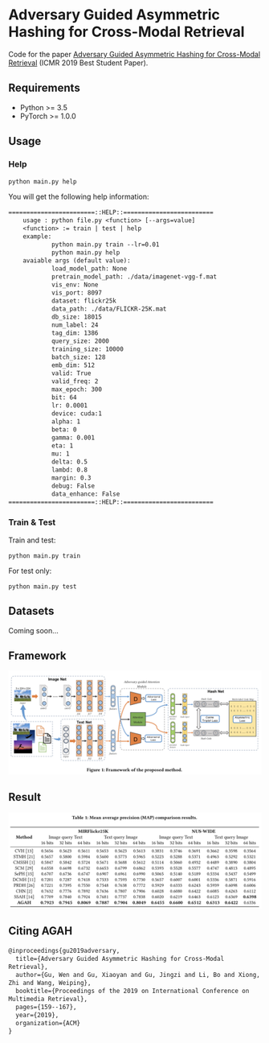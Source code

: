 # Adversary Guided Asymmetric Hashing for Cross-Modal Retrieval

Code for the paper [Adversary Guided Asymmetric Hashing for Cross-Modal Retrieval](https://dl.acm.org/citation.cfm?doid=3323873.3325045) (ICMR 2019 Best Student Paper).

## Requirements

* Python >= 3.5
* PyTorch >= 1.0.0

## Usage

### Help

```shell
python main.py help
```
You will get the following help information:
```
========================::HELP::=========================
    usage : python file.py <function> [--args=value]
    <function> := train | test | help
    example:
            python main.py train --lr=0.01
            python main.py help
    avaiable args (default value):
            load_model_path: None
            pretrain_model_path: ./data/imagenet-vgg-f.mat
            vis_env: None
            vis_port: 8097
            dataset: flickr25k
            data_path: ./data/FLICKR-25K.mat
            db_size: 18015
            num_label: 24
            tag_dim: 1386
            query_size: 2000
            training_size: 10000
            batch_size: 128
            emb_dim: 512
            valid: True
            valid_freq: 2
            max_epoch: 300
            bit: 64
            lr: 0.0001
            device: cuda:1
            alpha: 1
            beta: 0
            gamma: 0.001
            eta: 1
            mu: 1
            delta: 0.5
            lambd: 0.8
            margin: 0.3
            debug: False
            data_enhance: False
========================::HELP::=========================
```

### Train & Test

Train and test:
```shell
python main.py train
```

For test only:
```shell
python main.py test
```

## Datasets

Coming soon...

## Framework

![](img/framework.png)

## Result

![](img/result.png)

## Citing AGAH

```
@inproceedings{gu2019adversary,
  title={Adversary Guided Asymmetric Hashing for Cross-Modal Retrieval},
  author={Gu, Wen and Gu, Xiaoyan and Gu, Jingzi and Li, Bo and Xiong, Zhi and Wang, Weiping},
  booktitle={Proceedings of the 2019 on International Conference on Multimedia Retrieval},
  pages={159--167},
  year={2019},
  organization={ACM}
}
```